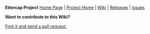 **Ettercap Project**
[Home Page](https://ettercap.github.io/ettercap/) | [Project Home](https://github.com/Ettercap/ettercap/) | [Wiki](https://github.com/Ettercap/ettercap/wiki) | [Releases](https://ettercap.github.io/ettercap/downloads) | [Issues](https://github.com/Ettercap/ettercap/wiki/issues)

**Want to contribute to this Wiki?**

[Fork it and send a pull request.](https://github.com/sgeto/ettercap-wiki)